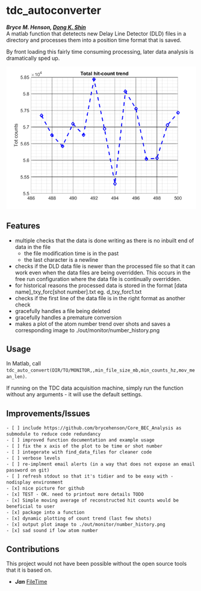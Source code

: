 # tdc_autoconverter
***Bryce M. Henson, [Dong K. Shin](https://github.com/spicydonkey)***  
A matlab function that detetects new Delay Line Detector (DLD) files in a directory and processes them into a position time format that is saved.  

By front loading this fairly time consuming processing, later data analysis is dramatically sped up.

![Count histor](number_history.png)



## Features
- multiple checks that the data is done writing as there is no inbuilt end of data in the file
  -  the file modification time is in the past
  -  the last character is a newline
- checks if the DLD data file is newer than the processed file so that it can work even when the data files are being overridden. This occurs in the free run configuration where the data file is continually overridden. 
- for historical reasons the processed data is stored in the format [data name]_txy_forc[shot number].txt  eg. d_txy_forc1.txt
- checks if the first line of the data file is in the right format as another check
- gracefully handles a file being deleted
- gracefully handles a premature conversion
- makes a plot of the atom number trend over shots and saves a corresponding image to ./out/monitor/number_history.png

## Usage
In Matlab, call ````tdc_auto_convert(DIR/TO/MONITOR,,min_file_size_mb,min_counts_hz,mov_mean_len)````.

If running on the TDC data acquisition machine, simply run the function without any arguments - it will use the default settings. 
 
## Improvements/Issues
    - [ ] include https://github.com/brycehenson/Core_BEC_Analysis as submodule to reduce code redundancy
    - [ ] improved function documentation and example usage
	- [ ] fix the x axis of the plot to be time or shot number
	- [ ] integerate with find_data_files for cleaner code
	- [ ] verbose levels
    - [ ] re-implment email alerts (in a way that does not expose an email password on git)
    - [ ] refresh stdout so that it's tidier and to be easy with -nodisplay environment
	- [x] nice picture for github
	- [x] TEST - OK. need to printout more details TODO
    - [x] Simple moving average of reconstructed hit counts would be beneficial to user 
    - [x] package into a function
    - [x] dynamic plotting of count trend (last few shots)
	- [x] output plot image to ./out/monitor/number_history.png
	- [x] sad sound if low atom number
    
## Contributions
This project would not have been possible without the open source tools that it is based on.
- ***Jan*** [FileTime](https://au.mathworks.com/matlabcentral/fileexchange/24671-filetime)
